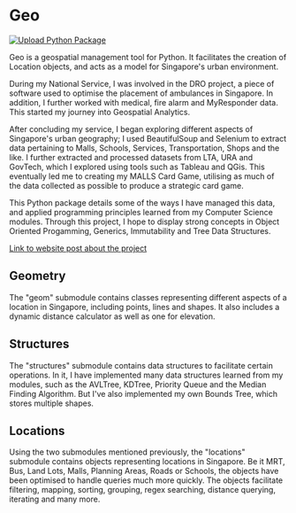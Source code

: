 # Geo

[![Upload Python Package](https://github.com/mynameizzhafeez/geo/actions/workflows/python-publish.yml/badge.svg?event=push)](https://github.com/mynameizzhafeez/geo/actions/workflows/python-publish.yml)

Geo is a geospatial management tool for Python. It facilitates the creation of Location objects, and acts as a model for Singapore's urban environment.

During my National Service, I was involved in the DRO project, a piece of software used to optimise the placement of ambulances in Singapore. In addition, I further worked with medical, fire alarm and MyResponder data. This started my journey into Geospatial Analytics.

After concluding my service, I began exploring different aspects of Singapore's urban geography; I used BeautifulSoup and Selenium to extract data pertaining to Malls, Schools, Services, Transportation, Shops and the like. I further extracted and processed datasets from LTA, URA and GovTech, which I explored using tools such as Tableau and QGis. This eventually led me to creating my MALLS Card Game, utilising as much of the data collected as possible to produce a strategic card game.

This Python package details some of the ways I have managed this data, and applied programming principles learned from my Computer Science modules. Through this project, I hope to display strong concepts in Object Oriented Progamming, Generics, Immutability and Tree Data Structures.

[Link to website post about the project](https://www.izzhafeez.com/projects/coding/geospatial-management)

## Geometry

The "geom" submodule contains classes representing different aspects of a location in Singapore, including points, lines and shapes. It also includes a dynamic distance calculator as well as one for elevation.

## Structures

The "structures" submodule contains data structures to facilitate certain operations. In it, I have implemented many data structures learned from my modules, such as the AVLTree, KDTree, Priority Queue and the Median Finding Algorithm. But I've also implemented my own Bounds Tree, which stores multiple shapes.

## Locations

Using the two submodules mentioned previously, the "locations" submodule contains objects representing locations in Singapore. Be it MRT, Bus, Land Lots, Malls, Planning Areas, Roads or Schools, the objects have been optimised to handle queries much more quickly. The objects facilitate filtering, mapping, sorting, grouping, regex searching, distance querying, iterating and many more.

